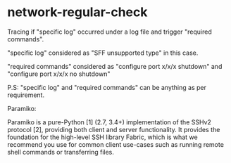 # network-regular-check
Tracing if "specific log" occurred under a log file and trigger "required commands". 

"specific log" considered as "SFF unsupported type" in this case. 

"required commands" considered as "configure port x/x/x shutdown" and "configure port x/x/x no shutdown"

P.S: "specific log" and "required commands" can be anything as per requirement. 

Paramiko: 

Paramiko is a pure-Python [1] (2.7, 3.4+) implementation of the SSHv2 protocol [2], providing both client and server functionality. It provides the foundation for the high-level SSH library Fabric, which is what we recommend you use for common client use-cases such as running remote shell commands or transferring files.
